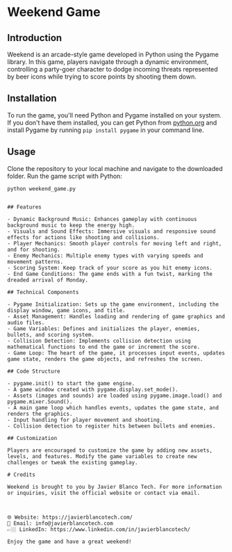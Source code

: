 # Weekend Game

## Introduction

Weekend is an arcade-style game developed in Python using the Pygame library. In this game, players navigate through a dynamic environment, controlling a party-goer character to dodge incoming threats represented by beer icons while trying to score points by shooting them down.

## Installation

To run the game, you'll need Python and Pygame installed on your system. If you don't have them installed, you can get Python from [python.org](https://www.python.org/) and install Pygame by running `pip install pygame` in your command line.

## Usage

Clone the repository to your local machine and navigate to the downloaded folder. Run the game script with Python:
```shell
python weekend_game.py


## Features

- Dynamic Background Music: Enhances gameplay with continuous background music to keep the energy high.
- Visuals and Sound Effects: Immersive visuals and responsive sound effects for actions like shooting and collisions.
- Player Mechanics: Smooth player controls for moving left and right, and for shooting.
- Enemy Mechanics: Multiple enemy types with varying speeds and movement patterns.
- Scoring System: Keep track of your score as you hit enemy icons.
- End Game Conditions: The game ends with a fun twist, marking the dreaded arrival of Monday.

## Technical Components

- Pygame Initialization: Sets up the game environment, including the display window, game icons, and title.
- Asset Management: Handles loading and rendering of game graphics and audio files.
- Game Variables: Defines and initializes the player, enemies, bullets, and scoring system.
- Collision Detection: Implements collision detection using mathematical functions to end the game or increment the score.
- Game Loop: The heart of the game, it processes input events, updates game state, renders the game objects, and refreshes the screen.

## Code Structure

- pygame.init() to start the game engine.
- A game window created with pygame.display.set_mode().
- Assets (images and sounds) are loaded using pygame.image.load() and pygame.mixer.Sound().
- A main game loop which handles events, updates the game state, and renders the graphics.
- Input handling for player movement and shooting.
- Collision detection to register hits between bullets and enemies.

## Customization

Players are encouraged to customize the game by adding new assets, levels, and features. Modify the game variables to create new challenges or tweak the existing gameplay.

# Credits

Weekend is brought to you by Javier Blanco Tech. For more information or inquiries, visit the official website or contact via email.



🌐 Website: https://javierblancotech.com/
📧 Email: info@javierblancotech.com
👉🏼 LinkedIn: https://www.linkedin.com/in/javierblancotech/

Enjoy the game and have a great weekend!
